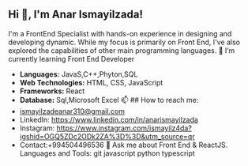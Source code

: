 ## Hi 👋, I'm Anar Ismayilzada!
I'm a FrontEnd Specialist with hands-on experience in designing and developing dynamic. While my focus is primarily on Front End, I've also explored the capabilities of other main programming languages.
🌱 I’m currently learning Front End Developer
- **Languages:** JavaS,C++,Phyton,SQL
- **Web Technologies:** HTML, CSS, JavaScript
- **Frameworks:** React
- **Database:** Sql,Microsoft Excel
📫 ## How to reach me:
- ismayilzadeanar310@gmail.com
- LinkedIn: https://www.linkedin.com/in/anarismayilzada
- Instagram: https://www.instagram.com/ismayilz4da?igshid=OGQ5ZDc2ODk2ZA%3D%3D&utm_source=qr
- Contact:+994504496536
💬 Ask me about Front End & ReactJS.
Languages and Tools:
 git javascript  python typescript

